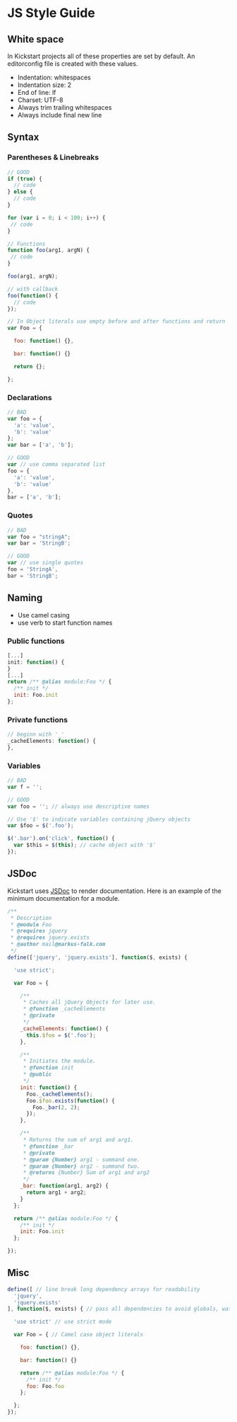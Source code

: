 # JS Style Guide

## White space

In Kickstart projects all of these properties are set by default. An editorconfig file is created with these values.

* Indentation: whitespaces
* Indentation size: 2
* End of line: lf
* Charset: UTF-8
* Always trim trailing whitespaces
* Always include final new line

## Syntax

### Parentheses & Linebreaks

```javascript
// GOOD
if (true) {
  // code
} else {
  // code
}

for (var i = 0; i < 100; i++) {
 // code
}

// Functions
function foo(arg1, argN) {
 // code
}

foo(arg1, argN);

// with callback
foo(function() {
  // code
});

// In Object literals use empty before and after functions and return
var Foo = {

  foo: function() {},

  bar: function() {}

  return {};

};
```

### Declarations

```javascript
// BAD
var foo = {
  'a': 'value',
  'b': 'value'
};
var bar = ['a', 'b'];

// GOOD
var // use comma separated list
foo = {
  'a': 'value',
  'b': 'value'
},
bar = ['a', 'b'];
```

### Quotes

```javascript
// BAD
var foo = "stringA";
var bar = 'StringB';

// GOOD
var // use single quotes
foo = 'StringA',
bar = 'StringB';
```

## Naming

* Use camel casing
* use verb to start function names

### Public functions
```javascript
[...]
init: function() {
}
[...]
return /** @alias module:Foo */ {
  /** init */
  init: Foo.init
};
```

### Private functions

```javascript
// beginn with '_'
_cacheElements: function() {
},
```

### Variables

```javascript
// BAD
var f = '';

// GOOD
var foo = ''; // always use descriptive names
```


```javascript
// Use '$' to indicate variables containing jQuery objects
var $foo = $('.foo');

$('.bar').on('click', function() {
  var $this = $(this); // cache object with '$'
});
```

## JSDoc

Kickstart uses [JSDoc](http://usejsdoc.org/) to render documentation. Here is an example of the minimum documentation for a module.

```javascript
/**
 * Description
 * @module Foo
 * @requires jquery
 * @requires jquery.exists
 * @author mail@markus-falk.com
 */
define(['jquery', 'jquery.exists'], function($, exists) {

  'use strict';

  var Foo = {

    /**
     * Caches all jQuery Objects for later use.
     * @function _cacheElements
     * @private
     */
    _cacheElements: function() {
      this.$foo = $('.foo');
    },

    /**
     * Initiates the module.
     * @function init
     * @public
     */
    init: function() {
      Foo._cacheElements();
      Foo.$foo.exists(function() {
        Foo._bar(2, 2);
      });
    },

    /**
     * Returns the sum of arg1 and arg1.
     * @function _bar
     * @private
     * @param {Number} arg1 - summand one.
     * @param {Number} arg2 - summand two.
     * @returns {Number} Sum of arg1 and arg2
     */
    _bar: function(arg1, arg2) {
      return arg1 + arg2;
    }
  };

  return /** @alias module:Foo */ {
    /** init */
    init: Foo.init
  };

});
```

## Misc

```javascript
define([ // line break long dependency arrays for readability
  'jquery',
  'jquery.exists'
], function($, exists) { // pass all dependencies to avoid globals, watch order!

  'use strict' // use strict mode

  var Foo = { // Camel case object literals

    foo: function() {},

    bar: function() {}

    return /** @alias module:Foo */ {
      /** init */
      foo: Foo.foo
    };

  };
});
```
